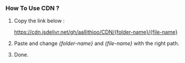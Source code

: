 ### **How To Use CDN ?**

1. Copy the link below :

    https://cdn.jsdelivr.net/gh/aallithioo/CDN/{folder-name}/{file-name}


2. Paste and change *{folder-name}* and *{file-name}* with the right path.
3. Done.